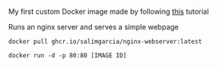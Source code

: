 My first custom Docker image made by following [this](https://www.youtube.com/watch?v=SnSH8Ht3MIc&list=LL&index=3) tutorial

Runs an nginx server and serves a simple webpage

`docker pull ghcr.io/salimgarcia/nginx-webserver:latest`

`docker run -d -p 80:80 [IMAGE ID]`